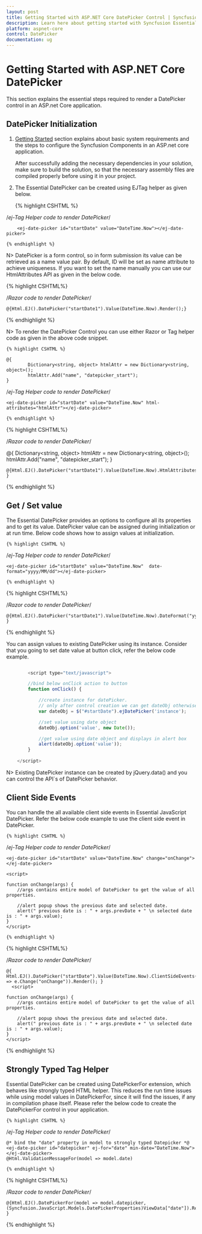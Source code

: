 ```yaml
---
layout: post
title: Getting Started with ASP.NET Core DatePicker Control | Syncfusion
description: Learn here about getting started with Syncfusion Essential ASP.NET Core Datepicker Control, its elements, and more.
platform: aspnet-core
control: DatePicker
documentation: ug
---
```


# Getting Started with ASP.NET Core DatePicker

This section explains the essential steps required to render a DatePicker control in an ASP.net Core application.

## DatePicker Initialization

1. [Getting Started](/aspnet-core/getting-started) section explains about basic system requirements and the steps to configure the Syncfusion Components in an ASP.net core application.

    After successfully adding the necessary dependencies in your solution, make sure to build the solution, so that the necessary assembly files are compiled properly before using it in your project.

2. The Essential DatePicker can be created using EJTag helper as given below.

    {% highlight CSHTML %}

/*ej-Tag Helper code to render DatePicker*/

        <ej-date-picker id="startDate" value="DateTime.Now"></ej-date-picker>
               
    {% endhighlight %}

N>  DatePicker is a form control, so in form submission its value can be retrieved as a name value pair. By default, ID will be set as name attribute to achieve uniqueness. If you want to set the name manually you can use our HtmlAttributes API as given in the below code.
    
{% highlight CSHTML%}

/*Razor code to render DatePicker*/

    @{Html.EJ().DatePicker("startDate1").Value(DateTime.Now).Render();}

{% endhighlight %}

N> To render the DatePicker Control you can use either Razor or Tag helper code as given in the above code snippet.

    {% highlight CSHTML %}

    @{
            Dictionary<string, object> htmlAttr = new Dictionary<string, object>();
            htmlAttr.Add("name", "datepicker_start");
    }

/*ej-Tag Helper code to render DatePicker*/

    <ej-date-picker id="startDate" value="DateTime.Now" html-attributes="htmlAttr"></ej-date-picker>

    {% endhighlight %}

{% highlight CSHTML%}

/*Razor code to render DatePicker*/

@{
     Dictionary<string, object> htmlAttr = new Dictionary<string, object>();
     htmlAttr.Add("name", "datepicker_start");
}

    @{Html.EJ().DatePicker("startDate1").Value(DateTime.Now).HtmlAttributes(htmlAttr).Render(); }


{% endhighlight %}

## Get / Set value

The Essential DatePicker provides an options to configure all its properties and to get its value. DatePicker value can be assigned during initialization or at run time. Below code shows how to assign values at initialization.

    {% highlight CSHTML %}

/*ej-Tag Helper code to render DatePicker*/

    <ej-date-picker id="startDate" value="DateTime.Now"  date-format="yyyy/MM/dd"></ej-date-picker>

    {% endhighlight %}

{% highlight CSHTML%}

/*Razor code to render DatePicker*/

    @{Html.EJ().DatePicker("startDate1").Value(DateTime.Now).DateFormat("yyyy/MM/dd").Render(); }

{% endhighlight %}

You can assign values to existing DatePicker using its instance. Consider that you going to set date value at button click, refer the below code example.

~~~ javascript

        <script type="text/javascript">

        //bind below onClick action to button
        function onClick() {

            //create instance for datePicker.
            // only after control creation we can get dateObj otherwise it throws exception.
            var dateObj = $("#startDate").ejDatePicker('instance');

            //set value using date object
            dateObj.option('value', new Date());

            //get value using date object and displays in alert box
            alert(dateObj.option('value'));
        }
  
    </script>

~~~
    

N> Existing DatePicker instance can be created by jQuery.data() and you can control the API`s of DatePicker behavior.

## Client Side Events

You can handle the all available client side events in Essential JavaScript DatePicker. Refer the below code example to use the client side event in DatePicker.

    {% highlight CSHTML %}

/*ej-Tag Helper code to render DatePicker*/

    <ej-date-picker id="startDate" value="DateTime.Now" change="onChange"></ej-date-picker>
	
    <script>    
    
    function onChange(args) {
        //args contains entire model of DatePicker to get the value of all properties.

        //alert popup shows the previous date and selected date.
        alert(" previous date is : " + args.prevDate + " \n selected date is : " + args.value);
    }     
    </script>

    {% endhighlight %}

{% highlight CSHTML%}

/*Razor code to render DatePicker*/

    @{ Html.EJ().DatePicker("startDate").Value(DateTime.Now).ClientSideEvents(e => e.Change("onChange")).Render(); } 
      <script>    
    
    function onChange(args) {
        //args contains entire model of DatePicker to get the value of all properties.

        //alert popup shows the previous date and selected date.
        alert(" previous date is : " + args.prevDate + " \n selected date is : " + args.value);
    }     
    </script>

{% endhighlight %}

## Strongly Typed Tag Helper

Essential DatePicker can be created using DatePickerFor extension, which behaves like strongly typed HTML helper. This reduces the run time issues while using model values in DatePickerFor, since it will find the issues, if any in compilation phase itself.
Please refer the below code to create the DatePickerFor control in your application.

    {% highlight CSHTML %}

/*ej-Tag Helper code to render DatePicker*/

    @* bind the "date" property in model to strongly typed Datepicker *@
    <ej-date-picker id="datepicker" ej-for="date" min-date="DateTime.Now"></ej-date-picker>
    @Html.ValidationMessageFor(model => model.date)

    {% endhighlight %}

{% highlight CSHTML%}

/*Razor code to render DatePicker*/

    @{Html.EJ().DatePickerFor(model => model.datepicker, (Syncfusion.JavaScript.Models.DatePickerProperties)ViewData["date"]).Render(); }

{% endhighlight %}
